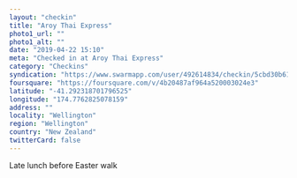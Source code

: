 ```yaml
---
layout: "checkin"
title: "Aroy Thai Express"
photo1_url: ""
photo1_alt: ""
date: "2019-04-22 15:10"
meta: "Checked in at Aroy Thai Express"
category: "Checkins"
syndication: "https://www.swarmapp.com/user/492614834/checkin/5cbd30b616ef670039d68389"
foursquare: "https://foursquare.com/v/4b20487af964a520003024e3"
latitude: "-41.292318701796525"
longitude: "174.7762825078159"
address: ""
locality: "Wellington"
region: "Wellington"
country: "New Zealand"
twitterCard: false
---
```

Late lunch before Easter walk

